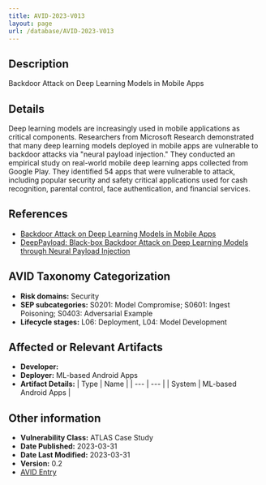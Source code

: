 ```yaml
---
title: AVID-2023-V013
layout: page
url: /database/AVID-2023-V013
---
```


## Description

Backdoor Attack on Deep Learning Models in Mobile Apps

## Details

Deep learning models are increasingly used in mobile applications as critical components.
Researchers from Microsoft Research demonstrated that many deep learning models deployed in mobile apps are vulnerable to backdoor attacks via "neural payload injection."
They conducted an empirical study on real-world mobile deep learning apps collected from Google Play. They identified 54 apps that were vulnerable to attack, including popular security and safety critical applications used for cash recognition, parental control, face authentication, and financial services.

## References

- [Backdoor Attack on Deep Learning Models in Mobile Apps](https://atlas.mitre.org/studies/AML.CS0013)
- [DeepPayload: Black-box Backdoor Attack on Deep Learning Models through Neural Payload Injection](https://arxiv.org/abs/2101.06896)

## AVID Taxonomy Categorization

- **Risk domains:** Security
- **SEP subcategories:** S0201: Model Compromise; S0601: Ingest Poisoning; S0403: Adversarial Example
- **Lifecycle stages:** L06: Deployment, L04: Model Development

## Affected or Relevant Artifacts

- **Developer:** 
- **Deployer:** ML-based Android Apps
- **Artifact Details:**
| Type | Name |
| --- | --- | 
| System | ML-based Android Apps |

## Other information

- **Vulnerability Class:** ATLAS Case Study
- **Date Published:** 2023-03-31
- **Date Last Modified:** 2023-03-31
- **Version:** 0.2
- [AVID Entry](https://github.com/avidml/avid-db/tree/main/vulnerabilities/2023/AVID-2023-V013.json)

